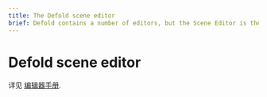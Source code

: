 ```yaml
---
title: The Defold scene editor
brief: Defold contains a number of editors, but the Scene Editor is the one used the most. This manual explains how to use it.
---
```


# Defold scene editor

详见 [编辑器手册](/manuals/editor).